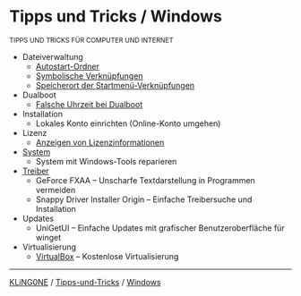 # Tipps und Tricks / Windows
<small>TIPPS UND TRICKS FÜR COMPUTER UND INTERNET</small>

* Dateiverwaltung
  * [Autostart-Ordner](Dateiverwaltung/Autostart-Ordner.md)
  * [Symbolische Verknüpfungen](Dateiverwaltung/Symbolische-Verknüpfungen.md)
  * [Speicherort der Startmenü-Verknüpfungen](Dateiverwaltung/Startmenü-Verknüpfungen.md)
* Dualboot
  * [Falsche Uhrzeit bei Dualboot](Falsche-Uhrzeit-bei-Dualboot.md)
* Installation
  * Lokales Konto einrichten (Online-Konto umgehen)
* Lizenz
  * [Anzeigen von Lizenzinformationen](Anzeigen-von-Lizenzinformationen.md)
* [System](System/README.md)
  * System mit Windows-Tools reparieren
* [Treiber](Treiber/README.md)
  * GeForce FXAA – Unscharfe Textdarstellung in Programmen vermeiden
  * Snappy Driver Installer Origin – Einfache Treibersuche und Installation
* Updates
  * UniGetUI – Einfache Updates mit grafischer Benutzeroberfläche für winget
* Virtualisierung
  * [VirtualBox](VirtualBox.md) – Kostenlose Virtualisierung

---

[KLiNG0NE](https://github.com/KLiNG0NE/) / [Tipps-und-Tricks](https://github.com/KLiNG0NE/Tipps-und-Tricks) / [Windows](README.md)
